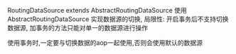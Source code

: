 RoutingDataSource extends AbstractRoutingDataSource
使用AbstractRoutingDataSource 实现数据源的切换,
 局限性: 开启事务后不支持切换数据源, 加事务的方法只能对单一的数据源进行操作
 
 使用事务时,一定要与切换数据的aop一起使用,否则会使用默认的数据源